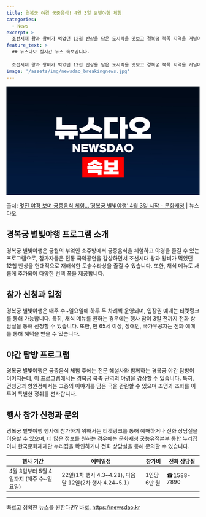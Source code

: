 ```yaml
---
title: 경복궁 야경 궁중음식! 4월 3일 별빛야행 체험
categories:
  - News
excerpt: >
  조선시대 왕과 왕비가 먹었던 12첩 반상을 담은 도시락을 맛보고 경복궁 북쪽 지역을 거닐며 야경을 즐길 수 …
feature_text: >
  ## 뉴스다오 실시간 뉴스 속보입니다.

  조선시대 왕과 왕비가 먹었던 12첩 반상을 담은 도시락을 맛보고 경복궁 북쪽 지역을 거닐며 야경을 즐길 수 …
image: '/assets/img/newsdao_breakingnews.jpg'
---
```


![뉴스다오 속보](/assets/img/newsdao_breakingnews.jpg)

<p>출처: <a href="https://newsdao.kr/3397" rel="dofollow">멋진 야경 보며 궁중음식 체험…‘경복궁 별빛야행’ 4월 3일 시작 - 문화재청</a> | 뉴스다오</p>

<h2 data-ke-size="size26">경복궁 별빛야행 프로그램 소개</h2>
<p data-ke-size="size16">경복궁 별빛야행은 궁궐의 부엌인 소주방에서 궁중음식을 체험하고 야경을 즐길 수 있는 프로그램으로, 참가자들은 전통 국악공연을 감상하면서 조선시대 왕과 왕비가 먹었던 12첩 반상을 현대적으로 재해석한 도슭수라상을 즐길 수 있습니다. 또한, 채식 메뉴도 새롭게 추가되어 다양한 선택 폭을 제공합니다.</p>

<h2 data-ke-size="size26">참가 신청과 일정</h2>
<p data-ke-size="size16">경복궁 별빛야행은 매주 수~일요일에 하루 두 차례씩 운영되며, 입장권 예매는 티켓링크를 통해 가능합니다. 특히, 채식 메뉴를 원하는 경우에는 행사 참여 3일 전까지 전화 상담실을 통해 신청할 수 있습니다. 또한, 만 65세 이상, 장애인, 국가유공자는 전화 예매를 통해 혜택을 받을 수 있습니다.</p>

<h2 data-ke-size="size26">야간 탐방 프로그램</h2>
<p data-ke-size="size16">경복궁 별빛야행은 궁중음식 체험 후에는 전문 해설사와 함께하는 경복궁 야간 탐방이 이어지는데, 이 프로그램에서는 경복궁 북측 권역의 야경을 감상할 수 있습니다. 특히, 건청궁과 향원정에서는 고종의 이야기를 담은 극을 관람할 수 있으며 조명과 조화를 이루어 특별한 정취를 선사합니다.</p>

<h2 data-ke-size="size26">행사 참가 신청과 문의</h2>
<p data-ke-size="size16">경복궁 별빛야행 행사에 참가하기 위해서는 티켓링크를 통해 예매하거나 전화 상담실을 이용할 수 있으며, 더 많은 정보를 원하는 경우에는 문화재청 궁능유적본부 통합 누리집이나 한국문화재재단 누리집을 확인하거나 전화 상담실을 통해 문의할 수 있습니다.</p>

<table>
    <thead>
        <tr>
            <th>행사 기간</th>
            <th>예매일정</th>
            <th>참가비</th>
            <th>전화 상담실</th>
        </tr>
    </thead>
    <tbody>
        <tr>
            <td>4월 3일부터 5월 4일까지 (매주 수~일요일)</td>
            <td>22일(1차 행사 4.3~4.21), 다음 달 12일(2차 행사 4.24~5.1)</td>
            <td>1인당 6만 원</td>
            <td>☎1588-7890</td>
        </tr>
    </tbody>
</table>

<hr> 

빠르고 정확한 뉴스를 원한다면? 바로, <a href="https://newsdao.kr" rel="dofollow">https://newsdao.kr</a>


